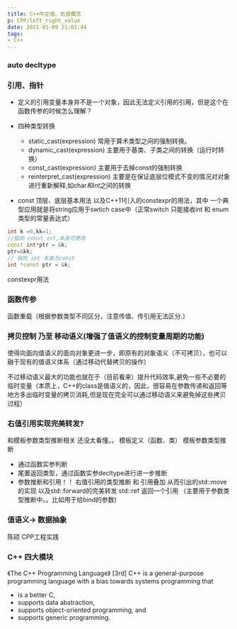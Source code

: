 ```yaml
---
title: C++中左值、右值概念
p: CPP/left_right_value
date: 2021-01-09 21:02:44
tags:
- C++
---
```


### auto decltype

### 引用、指针

<!--more-->

* 定义的引用变量本身并不是一个对象，因此无法定义引用的引用，但是这个在函数传参的时候怎么理解？

* 四种类型转换
  * static_cast<type>(expression) 常用于算术类型之间的强制转换。
  * dynamic_cast<type>(expression) 主要用于基类、子类之间的转换（运行时转换）
  * const_cast<type>(expression) 主要用于去掉const的强制转换
  * reinterpret_cast<type>(expression) 主要是在保证底层位模式不变的情况对对象进行重新解释,如char*和int*之间的转换

* const 顶层、底层基本用法 以及C++11引入的constexpr的用法，其中 一个典型应用就是将string应用于swtich case中（正常switch 只能接收int 和 enum类型的常量表达式）
```CPP
int k =0,kk=1;
//指向 const int,本身可更改
const int*ptr = &k;
ptr=&kk;
// 指向 int 本身为const
int *const ptr = &k;
```
constexpr用法

### 函数传参
函数重载（根据参数类型不同区分，注意传值、传引用无法区分.）

### 拷贝控制 乃至 移动语义(增强了值语义的控制变量周期的功能)
使得向面向值语义的面向对象更进一步，即原有的对象语义（不可拷贝），也可以融于现有的值语义体系（通过移动代替拷贝的操作）

不过移动语义最大的功能也就在于（目前看来）提升代码效率,避免一些不必要的临时变量（本质上，C++的class是值语义的，因此，很容易在参数传递和返回等地方多出临时变量的拷贝消耗,但是现在完全可以通过移动语义来避免掉这些拷贝过程）

### 右值引用实现完美转发?
和模板参数类型推断相关 还没太看懂。。
模板定义（函数、类）
模板参数类型推断
  * 通过函数实参判断
  * 尾置返回类型，通过函数实参decltype进行进一步推断
  * 参数推断和引用！！
    右值引用的类型推断 和 引用叠加 
    从而引出的std::move的实现
    以及std::forward的完美转发
std::ref 返回一个引用 （主要用于参数类型推断中。。比如用于给bind的参数) 

### 值语义-> 数据抽象

陈硕 CPP工程实践

### C++ 四大模块
《The C++ Programming Language》 [3rd]
C++ is a general-purpose programming language with a bias towards systems
programming that
* is a better C,
* supports data abstraction,
* supports object-oriented programming, and
* supports generic programming.








